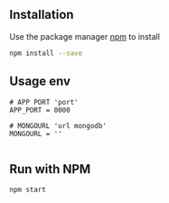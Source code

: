 ## Installation

Use the package manager [npm](https://www.npmjs.com/) to install 

```bash
npm install --save
```

## Usage env

```
# APP PORT 'port'
APP_PORT = 0000

# MONGOURL 'url mongodb'
MONGOURL = ''


```

## Run with NPM 
```bash
npm start
```